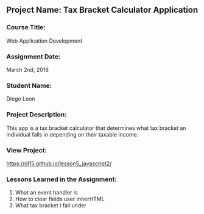 ## Project Name:  Tax Bracket Calculator Application

### Course Title:
Web Application Development

### Assignment Date:  
March 2nd, 2018

### Student Name:  
Diego Leon

### Project Description:
This app is a tax bracket calculator that determines what tax bracket an individual falls in depending on their taxable income. 

### View Project:
https://dl15.github.io/lesson5_javascript2/

### Lessons Learned in the Assignment:
1. What an event handler is
2. How to clear fields user innerHTML
3. What tax bracket I fall under